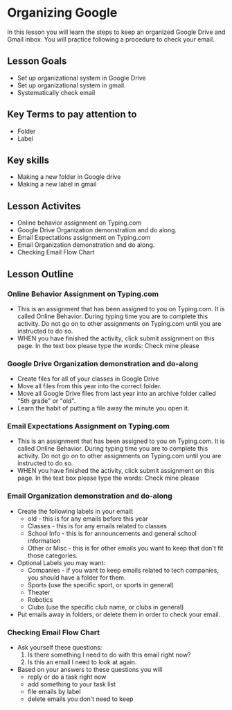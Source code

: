 # Organizing Google
In this lesson you will learn the steps to keep an organized Google Drive and Gmail inbox.  You will practice following a procedure to check your email.
## Lesson Goals
- Set up organizational system in Google Drive
- Set up organizational system in gmail.
- Systematically check email

## Key Terms to pay attention to
- Folder
- Label

## Key skills
- Making a new folder in Google drive
- Making a new label in gmail

## Lesson Activites
- Online behavior assignment on Typing.com
- Google Drive Organization demonstration and do along.
- Email Expectations assignment on Typing.com
- Email Organization demonstration and do along.
- Checking Email Flow Chart

## Lesson Outline
### Online Behavior Assignment on Typing.com
- This is an assignment that has been assigned to you on Typing.com.  It is called Online Behavior.  During typing time you are to complete this activity.  Do not go on to other assignments on Typing.com until you are instructed to do so.  
- WHEN you have finished the activity, click submit assignment on this page. In the text box please type the words: Check mine please

### Google Drive Organization demonstration and do-along
- Create files for all of your classes in Google Drive
- Move all files from this year into the correct folder.
- Move all Google Drive files from last year into an archive folder called "5th grade" or "old". 
- Learn the habit of putting a file away the minute you open it.

### Email Expectations Assignment on Typing.com
- This is an assignment that has been assigned to you on Typing.com.  It is called Online Behavior.  During typing time you are to complete this activity.  Do not go on to other assignments on Typing.com until you are instructed to do so.  
- WHEN you have finished the activity, click submit assignment on this page. In the text box please type the words: Check mine please

### Email Organization demonstration and do-along
- Create the following labels in your email:
    - old - this is for any emails before this year
    - Classes - this is for any emails related to classes
    - School Info - this is for announcements and general school information
    - Other or Misc - this is for other emails you want to keep that don't fit those categories.
- Optional Labels you may want:
    - Companies - if you want to keep emails related to tech companies, you should have a folder for them.
    - Sports (use the specific sport, or sports in general)
    - Theater
    - Robotics
    - Clubs (use the specific club name, or clubs in general)
- Put emails away in folders, or delete them in order to check your email.

### Checking Email Flow Chart
- Ask yourself these questions:
    1. Is there something I need to do with this email right now?
    2. Is this an email I need to look at again.
- Based on your answers to these questions you will 
    - reply or do a task right now 
    - add something to your task list
    - file emails by label
    - delete emails you don't need to keep


